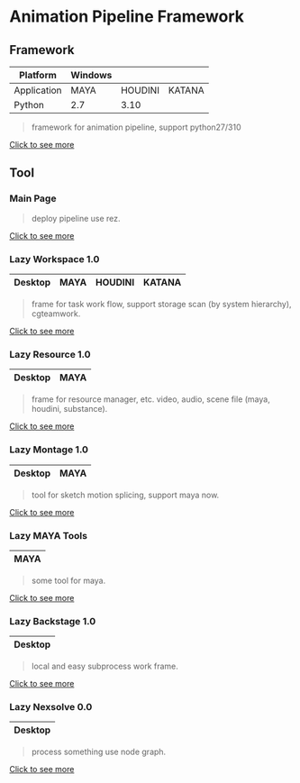 # Animation Pipeline Framework
## Framework
| Platform    | Windows |         |        |
| ----------- | ------- | ------- | ------ |
| Application | MAYA    | HOUDINI | KATANA |
| Python      | 2.7     | 3.10    |        |

> framework for animation pipeline, support python27/310

[Click to see more](https://rk8o3v6r7h.feishu.cn/docx/ZGMxd503ioJHcYxQl5Uce3sdnRh?from=from_copylink)
## Tool
### Main Page

> deploy pipeline use rez.

[Click to see more](https://rk8o3v6r7h.feishu.cn/docx/HlNOddq7EonL1yxnIjlcKE14nWd)
### Lazy Workspace 1.0
| Desktop | MAYA | HOUDINI | KATANA |
| ------- | ---- | ------- | ------ |

> frame for task work flow, support storage scan (by system hierarchy), cgteamwork.

[Click to see more](https://rk8o3v6r7h.feishu.cn/docx/NnwwdEr4coz4uPxN7W2cQzNnn1f)
### Lazy Resource 1.0
| Desktop | MAYA |
| ------- | ---- |

> frame for resource manager, etc. video, audio, scene file (maya, houdini, substance).

[Click to see more](https://rk8o3v6r7h.feishu.cn/docx/TOc4dk94SoWH3Hx7JmGc3C5bnXd)
### Lazy Montage 1.0
| Desktop | MAYA |
| ------- | ---- |

> tool for sketch motion splicing, support maya now.

[Click to see more](https://rk8o3v6r7h.feishu.cn/docx/EZAAdpu6wo5AZJxdzBFc6vbin3b)
### Lazy MAYA Tools
| MAYA |
| ---- |

> some tool for maya.

[Click to see more](https://rk8o3v6r7h.feishu.cn/docx/BDrEd9K9moznaZxKpJpcsws7nZv)
### Lazy Backstage 1.0
| Desktop |
| ------- |

> local and easy subprocess work frame.

[Click to see more](https://rk8o3v6r7h.feishu.cn/docx/VSGudl3GNonYsExCTXGc7nksnMc)
### Lazy Nexsolve 0.0
| Desktop |
| ------- |

> process something use node graph.

[Click to see more](https://rk8o3v6r7h.feishu.cn/docx/VjALdOeJaodseJxY6TacXWo0nPo)
